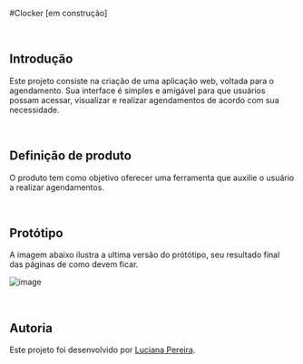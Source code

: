 #Clocker [em construção]

&nbsp;
## Introdução

Este projeto consiste na criação de uma aplicação web, voltada para o agendamento. Sua interface é simples e amigável para que usuários possam acessar, visualizar e realizar agendamentos de acordo com sua necessidade.

&nbsp;
## Definição de produto

O produto tem como objetivo oferecer uma ferramenta que auxilie o usuário a realizar agendamentos.

&nbsp;
## Protótipo

A imagem abaixo ilustra a ultima versão do prótótipo, seu resultado final das páginas de como devem ficar.

![image](prototipo.png)

&nbsp;
## Autoria 

Este projeto foi desenvolvido por [Luciana Pereira](https://github.com/luciana-pereira/).
